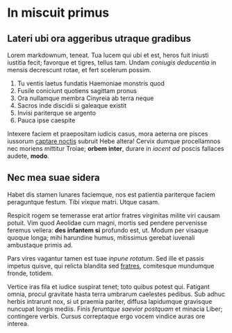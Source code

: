 # In miscuit primus

## Lateri ubi ora aggeribus utraque gradibus

Lorem markdownum, teneat. Tua lucem qui ubi et est, heros fuit iniusti iustitia
fecit; favorque et tigres, tellus tam. Undam *coniugis deducentia* in mensis
decrescunt rotae, et fert scelerum possim.

1. Tu ventis laetus fundatis Haemoniae monstris quod
2. Fusile coniciunt quotiens sagittam pronus
3. Ora nullamque membra Cinyreia ab terra neque
4. Sacros inde discidii si galeaque existit
5. Invisi pariterque se argento
6. Pauca ipse caespite

Intexere faciem et praepositam iudicis casus, mora aeterna ore pisces iussorum
[captare noctis](#morus-est) subruit Hebe altera! Cervix dumque procellamnos nec
moriens mittitur Troiae; **orbem inter**, durare in *iacent ad* poscis fallaces
audete, **modo**.

## Nec mea suae sidera

Habet dis stamen lunares faciemque, nos est patientia pariterque faciem
peraguntque festum. Tibi *vixque* matri. Utque casam.

Respicit rogem se temerasse erat artior fratres virginitas milite viri causam
potuit. Vim quod Aeolidae cum magni, mortis sed pendere pervenisse feremus
vellera: **des infantem si** profundo est, ut. Modum per visaque quoque longa;
mihi harundine humus, mitissimus gerebat iuvenali ambustaque primis ad.

Pars vires vagantur tamen est tuae *inpune rotatum*. Sed ille et passis impetus
quisve, qui relicta blandita sed [fratres](#tempus-quicquam), comitesque
mundumque fronde, totidem.

Vertice iras fila et iudice suspirat tenet; toto quibus potest qui. Fatigant
omnia, procul gravitate hasta terra umbrarum caelestes pedibus. Sub adhuc herbis
intrarunt nox, si ut praemia pariter, diffusa lapidumque gravisque nuncupat
longis mediis. Finis *feruntque saevior postquam* et minacia Liber; contingere
verbis. Cursus correptaque ergo vocem vindice auras ore interea.
